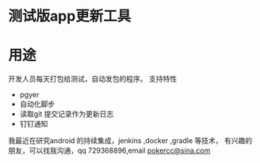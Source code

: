 # 测试版app更新工具
# 用途
开发人员每天打包给测试，自动发包的程序。
支持特性
* pgyer
* 自动化脚步
* 读取git 提交记录作为更新日志
* 钉钉通知





我最近在研究android 的持续集成，jenkins ,docker ,gradle 等技术，
有兴趣的朋友，可以找我沟通，qq 729368896,email pokercc@sina.com

